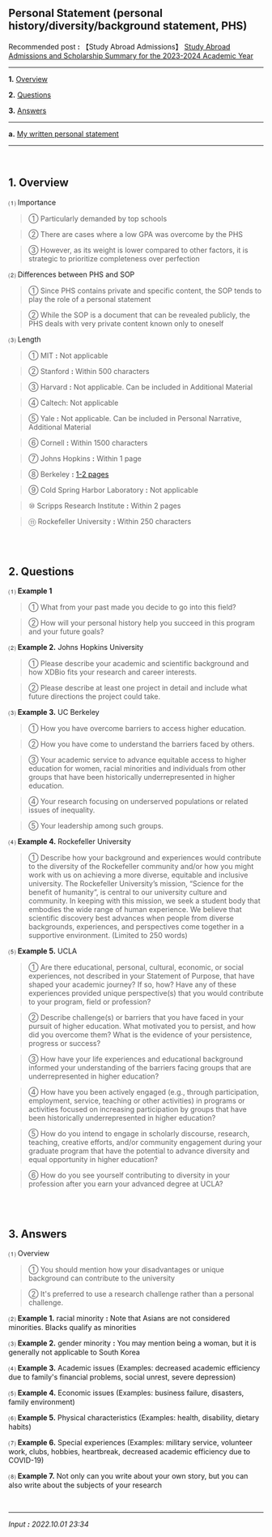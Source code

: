 ## **Personal Statement** (personal history/diversity/background statement, PHS)

Recommended post **:** 【Study Abroad Admissions】 [Study Abroad Admissions and Scholarship Summary for the 2023-2024 Academic Year](https://jb243.github.io/pages/2194)

---

**1.** [Overview](#1-overview)

**2.** [Questions](#2-questions)

**3.** [Answers](#3-answers)

---

**a.** [My written personal statement](https://www.youtube.com/watch?v=UbQYlvt7zWI)

---

<br>

## **1\. Overview**

 ⑴ Importance

> ① Particularly demanded by top schools

> ② There are cases where a low GPA was overcome by the PHS

> ③ However, as its weight is lower compared to other factors, it is strategic to prioritize completeness over perfection

 ⑵ Differences between PHS and SOP

> ① Since PHS contains private and specific content, the SOP tends to play the role of a personal statement

> ② While the SOP is a document that can be revealed publicly, the PHS deals with very private content known only to oneself

 ⑶ Length

> ① MIT **:** Not applicable

> ② Stanford **:** Within 500 characters

> ③ Harvard **:** Not applicable. Can be included in Additional Material

> ④ Caltech: Not applicable

> ⑤ Yale **:** Not applicable. Can be included in Personal Narrative, Additional Material

> ⑥ Cornell **:** Within 1500 characters

> ⑦ Johns Hopkins **:** Within 1 page

> ⑧ Berkeley **:** [1-2 pages](https://ccb.berkeley.edu/academics/phd-in-computational-biology/#application-tips:~:text=Personal%20Statement%20%5B-,1%2D2%20pages,-%5D\)%20as%20a%20header)

> ⑨ Cold Spring Harbor Laboratory **:** Not applicable

> ⑩ Scripps Research Institute **:** Within 2 pages

> ⑪ Rockefeller University **:** Within 250 characters

<br>

<br>

## **2\. Questions**

 ⑴ **Example 1**

> ① What from your past made you decide to go into this field?

> ② How will your personal history help you succeed in this program and your
future goals?

 ⑵ **Example 2.** Johns Hopkins University

> ① Please describe your academic and scientific background and how XDBio fits
your research and career interests.

> ② Please describe at least one project in detail and include what future
directions the project could take.

 ⑶ **Example 3.** UC Berkeley

> ① How you have overcome barriers to access higher education.

> ② How you have come to understand the barriers faced by others.

> ③ Your academic service to advance equitable access to higher education for
women, racial minorities and individuals from other groups that have been
historically underrepresented in higher education.

> ④ Your research focusing on underserved populations or related issues of
inequality.

> ⑤ Your leadership among such groups.

 ⑷ **Example 4.** Rockefeller University

> ① Describe how your background and experiences would contribute to the diversity of the Rockefeller community and/or how you might work with us on achieving a more diverse, equitable and inclusive university. The Rockefeller University’s mission, “Science for the benefit of humanity”, is central to our university culture and community. In keeping with this mission, we seek a student body that embodies the wide range of human experience. We believe that scientific discovery best advances when people from diverse backgrounds, experiences, and perspectives come together in a supportive environment. (Limited to 250 words)

⑸ **Example 5.** UCLA 

> ① Are there educational, personal, cultural, economic, or social experiences, not described in your Statement of Purpose, that have shaped your academic journey? If so, how? Have any of these experiences provided unique perspective(s) that you would contribute to your program, field or profession?

> ② Describe challenge(s) or barriers that you have faced in your pursuit of higher education. What motivated you to persist, and how did you overcome them? What is the evidence of your persistence, progress or success?

> ③ How have your life experiences and educational background informed your understanding of the barriers facing groups that are underrepresented in higher education?

> ④ How have you been actively engaged (e.g., through participation, employment, service, teaching or other activities) in programs or activities focused on increasing participation by groups that have been historically underrepresented in higher education?

> ⑤ How do you intend to engage in scholarly discourse, research, teaching, creative efforts, and/or community engagement during your graduate program that have the potential to advance diversity and equal opportunity in higher education?

> ⑥ How do you see yourself contributing to diversity in your profession after you earn your advanced degree at UCLA?

<br>

<br>

## **3\. Answers**

 ⑴ Overview

> ① You should mention how your disadvantages or unique background can contribute to the university

> ② It's preferred to use a research challenge rather than a personal challenge.

 ⑵ **Example 1.** racial minority **:** Note that Asians are not considered minorities. Blacks qualify as minorities

 ⑶ **Example 2.** gender minority **:** You may mention being a woman, but it is generally not applicable to South Korea

 ⑷ **Example 3.** Academic issues (Examples: decreased academic efficiency due to family's financial problems, social unrest, severe depression)

 ⑸ **Example 4.** Economic issues (Examples: business failure, disasters, family environment)

 ⑹ **Example 5.** Physical characteristics (Examples: health, disability, dietary habits)

 ⑺ **Example 6.** Special experiences (Examples: military service, volunteer work, clubs, hobbies, heartbreak, decreased academic efficiency due to COVID-19)

 ⑻ **Example 7.** Not only can you write about your own story, but you can also write about the subjects of your research

<br>

---

_Input **:** 2022.10.01 23:34_
